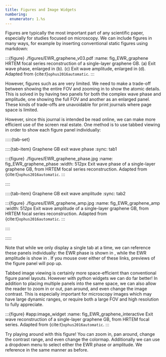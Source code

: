 ```yaml
---
title: Figures and Image Widgets
numbering:
  enumerator: 1.%s
---
```


Figures are typically the most important part of any scientific paper, especially for studies focused on microscopy. We can include figures in many ways, for example by inserting conventional static figures using markdown:

:::{figure} ./figures/EWR_graphene_v03.pdf
:name: fig_EWR_graphene
HRTEM focal series reconstruction of a single-layer graphene GB. (a) Exit wave phase, enlarged in (b). (c) Exit wave amplitude, enlarged in (d).
Adapted from {cite:t}`ophus2016automatic`.
:::

However, figures such as [](#fig_EWR_graphene) are very limited. We need to make a trade-off between showing the entire FOV and zooming in to show the atomic details. This is solved in [](#fig_EWR_graphene) by having two panels for both the complex wave phase and amplitude, one showing the full FOV and another as an enlarged panel. These kinds of trade-offs are unavoidable for print journals where page space is limited. 

However, since this journal is intended be read online, we can make more efficient use of the screen real estate. One method is to use tabbed viewing in order to show each figure panel individually:

:::::{tab-set}

::::{tab-item} Graphene GB exit wave phase
:sync: tab1

:::{figure} ./figures/EWR_graphene_phase.jpg
:name: fig_EWR_graphene_phase
:width: 512px
Exit wave phase of a single-layer graphene GB, from HRTEM focal series reconstruction. Adapted from {cite:t}`ophus2016automatic`.
:::

::::

::::{tab-item} Graphene GB exit wave amplitude
:sync: tab2

:::{figure} ./figures/EWR_graphene_amp.jpg
:name: fig_EWR_graphene_amp
:width: 512px
Exit wave amplitude of a single-layer graphene GB, from HRTEM focal series reconstruction. Adapted from {cite:t}`ophus2016automatic`.
:::

::::

:::::

Note that while we only display a single tab at a time, we can reference these panels individually: the EWR phase is shown in [](#fig_EWR_graphene_phase), while the EWR amplitude is show in [](#fig_EWR_graphene_amp). If you mouse over either of these links, previews of the figure panel will pop up.


Tabbed image viewing is certainly more space-efficient than conventional figure panel layouts. However with python widgets we can do far better! In addition to placing multiple panels into the same space, we can also allow the reader to zoom in or out, pan around, and even change the image contrast. This is especially important for microscopy images which may have large dynamic ranges, or require both a large FOV and high resolution to fully appreciate.


:::{figure} #app:image_widget
:name: fig_EWR_graphene_interactive
Exit wave reconstruction of a single-layer graphene GB, from HRTEM focal series. Adapted from {cite:t}`ophus2016automatic`.
:::

Try playing around with this figure!  You can zoom in, pan around, change the contrast range, and even change the colormap. Additionally we can use a dropdown menu to select either the EWR phase or amplitude. We reference [](#fig_EWR_graphene_interactive) in the same manner as before.

